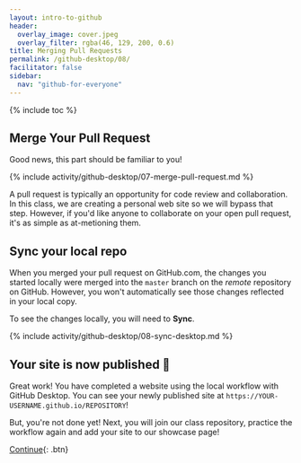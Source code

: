 ```yaml
---
layout: intro-to-github
header:
  overlay_image: cover.jpeg
  overlay_filter: rgba(46, 129, 200, 0.6)
title: Merging Pull Requests
permalink: /github-desktop/08/
facilitator: false
sidebar:
  nav: "github-for-everyone"
---
```


{% include toc %}

## Merge Your Pull Request

Good news, this part should be familiar to you!

{% include activity/github-desktop/07-merge-pull-request.md %}

A pull request is typically an opportunity for code review and collaboration. In this class, we are creating a personal web site so we will bypass that step. However, if you'd like anyone to collaborate on your open pull request, it's as simple as at-metioning them.

## Sync your local repo

When you merged your pull request on GitHub.com, the changes you started locally were merged into the `master` branch on the _remote_ repository on GitHub. However, you won't automatically see those changes reflected in your local copy.

To see the changes locally, you will need to **Sync**.

{% include activity/github-desktop/08-sync-desktop.md %}

## Your site is now published :tada:

Great work! You have completed a website using the local workflow with GitHub Desktop. You can see your newly published site at `https://YOUR-USERNAME.github.io/REPOSITORY`!

But, you're not done yet! Next, you will join our class repository, practice the workflow again and add your site to our showcase page!

[Continue](../09/){: .btn}
